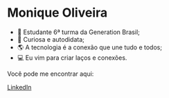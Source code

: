 # Monique Oliveira 

- :book: Estudante 6ª turma da Generation Brasil;
- :rocket: Curiosa e autodidata;
- :earth_americas: A tecnologia é a conexão que une tudo e todos;
- :computer: Eu vim para criar laços e conexões.

Você pode me encontrar aqui: <div class="LI-profile-badge"  data-version="v1" data-size="medium" data-locale="pt_BR" data-type="horizontal" data-theme="dark" data-vanity="monique-oliveira-9631b91a3"><a class="LI-simple-link" href='https://br.linkedin.com/in/monique-oliveira-9631b91a3?trk=profile-badge'>LinkedIn</a></div>



<!--
**moniquejro/moniquejro** is a ✨ _special_ ✨ repository because its `README.md` (this file) appears on your GitHub profile.

### Hi there 👋
Here are some ideas to get you started:

- 🔭 I’m currently working on ...
- 🌱 I’m currently learning ...
- 👯 I’m looking to collaborate on ...
- 🤔 I’m looking for help with ...
- 💬 Ask me about ...
- 📫 How to reach me: ...
- 😄 Pronouns: ...
- ⚡ Fun fact: ...
-->
